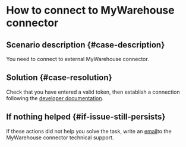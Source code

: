 # How to connect to MyWarehouse connector



## Scenario description {#case-description}

You need to connect to external MyWarehouse connector.

## Solution {#case-resolution}

Check that you have entered a valid token, then establish a connection following the [developer documentation](https://www.htmls.ru/learning/course/index.php?COURSE_ID=12&LESSON_ID=384&LESSON_PATH=380.381.384).

## If nothing helped {#if-issue-still-persists}

If these actions did not help you solve the task, write an [email](datalens@htmls.ru)to the MyWarehouse connector technical support.

